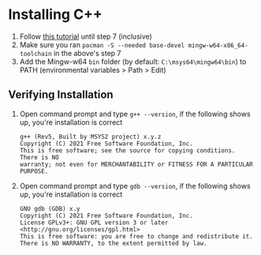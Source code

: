 # Installing C++

1. Follow [this tutorial](https://www.msys2.org/) until step 7 (inclusive)
2. Make sure you ran `pacman -S --needed base-devel mingw-w64-x86_64-toolchain` in the above's step 7
3. Add the Mingw-w64 `bin` folder (by default: `C:\msys64\mingw64\bin`) to PATH (environmental variables > Path > Edit)

## Verifying Installation

1. Open command prompt and type `g++ --version`, if the following shows up, you're installation is correct
   ```
   g++ (Rev5, Built by MSYS2 project) x.y.z
   Copyright (C) 2021 Free Software Foundation, Inc.
   This is free software; see the source for copying conditions.  There is NO
   warranty; not even for MERCHANTABILITY or FITNESS FOR A PARTICULAR PURPOSE.
   ```
2. Open command prompt and type `gdb --version`, if the following shows up, you're installation is correct
   ```
   GNU gdb (GDB) x.y
   Copyright (C) 2021 Free Software Foundation, Inc.
   License GPLv3+: GNU GPL version 3 or later <http://gnu.org/licenses/gpl.html>
   This is free software: you are free to change and redistribute it.
   There is NO WARRANTY, to the extent permitted by law.
   ```
